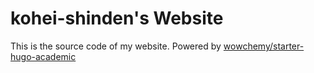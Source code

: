 # kohei-shinden's Website

This is the source code of my website.
Powered by [wowchemy/starter-hugo-academic](https://github.com/wowchemy/starter-hugo-academic)